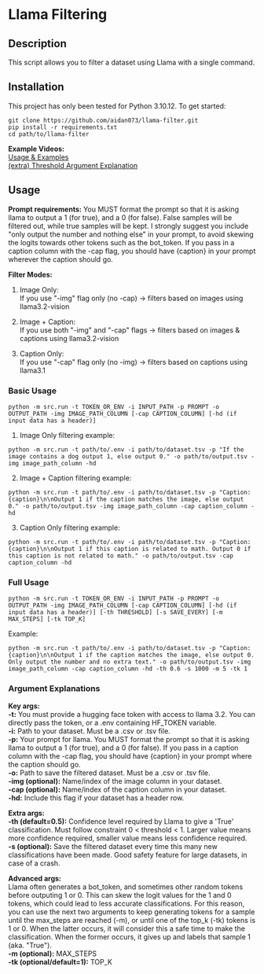 # Llama Filtering

## Description
This script allows you to filter a dataset using Llama with a single command.

## Installation

This project has only been tested for Python 3.10.12. To get started:

```
git clone https://github.com/aidan073/llama-filter.git
pip install -r requirements.txt
cd path/to/llama-filter
```
  
**Example Videos:**  
[Usage & Examples](https://www.youtube.com/watch?v=Vhy5E8jTCWs)  
[(extra) Threshold Argument Explanation](https://www.youtube.com/watch?v=hePC_rnJaWM)  
  
## Usage  
**Prompt requirements:** You MUST format the prompt so that it is asking llama to output a 1 (for true), and a 0 (for false). False samples will be filtered out, while true samples will be kept. I strongly suggest you include "only output the number and nothing else" in your prompt, to avoid skewing the logits towards other tokens such as the bot_token. If you pass in a caption column with the -cap flag, you should have {caption} in your prompt wherever the caption should go.  
  
**Filter Modes:**  
1. Image Only:  
If you use "-img" flag only (no -cap) → filters based on images using llama3.2-vision  
  
2. Image + Caption:  
If you use both "-img" and "-cap" flags → filters based on images & captions using llama3.2-vision  
  
3. Caption Only:  
If you use "-cap" flag only (no -img) → filters based on captions using llama3.1

### Basic Usage
```
python -m src.run -t TOKEN_OR_ENV -i INPUT_PATH -p PROMPT -o OUTPUT_PATH -img IMAGE_PATH_COLUMN [-cap CAPTION_COLUMN] [-hd (if input data has a header)]
```
1. Image Only filtering example:
```
python -m src.run -t path/to/.env -i path/to/dataset.tsv -p "If the image contains a dog output 1, else output 0." -o path/to/output.tsv -img image_path_column -hd
```
2. Image + Caption filtering example:
```
python -m src.run -t path/to/.env -i path/to/dataset.tsv -p "Caption: {caption}\n\nOutput 1 if the caption matches the image, else output 0." -o path/to/output.tsv -img image_path_column -cap caption_column -hd
```  
3. Caption Only filtering example:   
```
python -m src.run -t path/to/.env -i path/to/dataset.tsv -p "Caption: {caption}\n\nOutput 1 if this caption is related to math. Output 0 if this caption is not related to math." -o path/to/output.tsv -cap caption_column -hd
```

### Full Usage
```
python -m src.run -t TOKEN_OR_ENV -i INPUT_PATH -p PROMPT -o OUTPUT_PATH -img IMAGE_PATH_COLUMN [-cap CAPTION_COLUMN] [-hd (if input data has a header)] [-th THRESHOLD] [-s SAVE_EVERY] [-m MAX_STEPS] [-tk TOP_K]
```
Example:
```
python -m src.run -t path/to/.env -i path/to/dataset.tsv -p "Caption: {caption}\n\nOutput 1 if the caption matches the image, else output 0. Only output the number and no extra text." -o path/to/output.tsv -img image_path_column -cap caption_column -hd -th 0.6 -s 1000 -m 5 -tk 1
```

### Argument Explanations  
**Key args:**  
**-t:** You must provide a hugging face token with access to llama 3.2. You can directly pass the token, or a .env containing HF_TOKEN variable.  
**-i:** Path to your dataset. Must be a .csv or .tsv file.  
**-p:** Your prompt for llama. You MUST format the prompt so that it is asking llama to output a 1 (for true), and a 0 (for false). If you pass in a caption column with the -cap flag, you should have {caption} in your prompt where the caption should go.  
**-o:** Path to save the filtered dataset. Must be a .csv or .tsv file.  
**-img (optional):** Name/index of the image column in your dataset.  
**-cap (optional):** Name/index of the caption column in your dataset.  
**-hd:** Include this flag if your dataset has a header row.  
  
**Extra args:**  
**-th (default=0.5):** Confidence level required by Llama to give a 'True' classification. Must follow constraint 0 < threshold < 1. Larger value means more confidence required, smaller value means less confidence required.  
**-s (optional):** Save the filtered dataset every time this many new classifications have been made. Good safety feature for large datasets, in case of a crash.  
  
**Advanced args:**  
Llama often generates a bot_token, and sometimes other random tokens before outputing 1 or 0. This can skew the logit values for the 1 and 0 tokens, which could lead to less accurate classifications. For this reason, you can use the next two arguments to keep generating tokens for a sample until the max_steps are reached (-m), or until one of the top_k (-tk) tokens is 1 or 0. When the latter occurs, it will consider this a safe time to make the classification. When the former occurs, it gives up and labels that sample 1 (aka. "True").  
**-m (optional):** MAX_STEPS  
**-tk (optional/default=1):** TOP_K